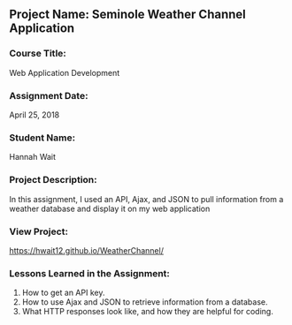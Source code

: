 ## Project Name:  Seminole Weather Channel Application

### Course Title:
Web Application Development

### Assignment Date:  
April 25, 2018

### Student Name:  
Hannah Wait

### Project Description:
In this assignment, I used an API, Ajax, and JSON to pull information from a weather database and display it on my web application

### View Project:
https://hwait12.github.io/WeatherChannel/

### Lessons Learned in the Assignment:
1. How to get an API key.
2. How to use Ajax and JSON to retrieve information from a database.
3. What HTTP responses look like, and how they are helpful for coding.

